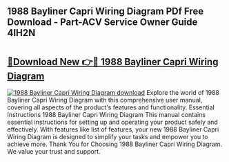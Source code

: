 ## 1988 Bayliner Capri Wiring Diagram PDf Free Download - Part-ACV Service Owner Guide 4IH2N

# <h2><a href="http://dfpwsf.blite.top/?on=1988+Bayliner+Capri+Wiring+Diagram">🔗Download New 👉🔴 1988 Bayliner Capri Wiring Diagram</a></h2>

[![1988 Bayliner Capri Wiring Diagram download](https://i.imgur.com/lujVjoI.png)](http://dfpwsf.blite.top/?on=1988+Bayliner+Capri+Wiring+Diagram)
Explore the world of 1988 Bayliner Capri Wiring Diagram with this comprehensive user manual, covering all aspects of the product's features and functionality. Essential Instructions 1988 Bayliner Capri Wiring Diagram This manual contains essential instructions for setting up and operating your product safely and effectively. With features like list of features, your new 1988 Bayliner Capri Wiring Diagram is designed to simplify your tasks and empower you to achieve more. Thank You for Choosing 1988 Bayliner Capri Wiring Diagram. We value your trust and support.
